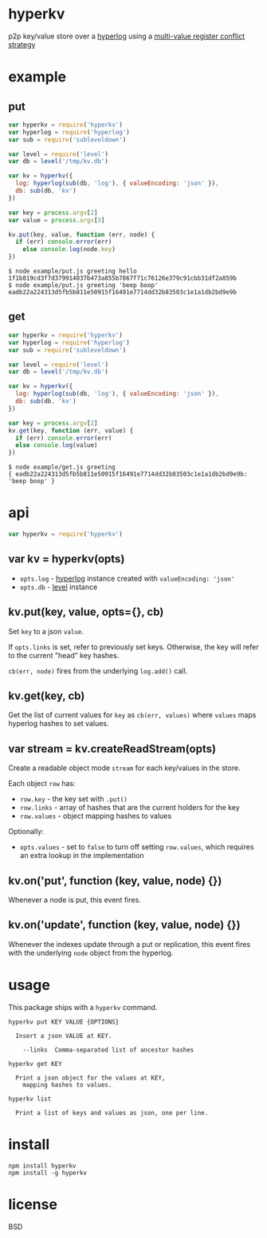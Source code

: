 # hyperkv

p2p key/value store over a [hyperlog][1]
using a [multi-value register conflict strategy][2]

[1]: https://npmjs.com/package/hyperlog
[2]: https://en.wikipedia.org/wiki/Conflict-free_replicated_data_type#Others

# example

## put

``` js
var hyperkv = require('hyperkv')
var hyperlog = require('hyperlog')
var sub = require('subleveldown')

var level = require('level')
var db = level('/tmp/kv.db')

var kv = hyperkv({
  log: hyperlog(sub(db, 'log'), { valueEncoding: 'json' }),
  db: sub(db, 'kv')
})

var key = process.argv[2]
var value = process.argv[3]

kv.put(key, value, function (err, node) {
  if (err) console.error(err)
	else console.log(node.key)
})
```

```
$ node example/put.js greeting hello
1f1b819cd3f7d379914037b473a855b7867f71c76126e379c91cbb31df2a859b
$ node example/put.js greeting 'beep boop'
eadb22a224313d5fb5b811e50915f16491e7714dd32b83503c1e1a1db2bd9e9b
```

## get

``` js
var hyperkv = require('hyperkv')
var hyperlog = require('hyperlog')
var sub = require('subleveldown')

var level = require('level')
var db = level('/tmp/kv.db')

var kv = hyperkv({
  log: hyperlog(sub(db, 'log'), { valueEncoding: 'json' }),
  db: sub(db, 'kv')
})

var key = process.argv[2]
kv.get(key, function (err, value) {
  if (err) console.error(err)
  else console.log(value)
})
```

```
$ node example/get.js greeting
{ eadb22a224313d5fb5b811e50915f16491e7714dd32b83503c1e1a1db2bd9e9b: 'beep boop' } 
```

# api

``` js
var hyperkv = require('hyperkv')
```

## var kv = hyperkv(opts)

* `opts.log` - [hyperlog](https://npmjs.org/package/hyperlog) instance created
with `valueEncoding: 'json'`
* `opts.db` - [level](https://npmjs.com/package/level) instance

## kv.put(key, value, opts={}, cb)

Set `key` to a json `value`.

If `opts.links` is set, refer to previously set keys. Otherwise, the key will
refer to the current "head" key hashes.

`cb(err, node)` fires from the underlying `log.add()` call.

## kv.get(key, cb)

Get the list of current values for `key` as `cb(err, values)` where `values`
maps hyperlog hashes to set values.

## var stream = kv.createReadStream(opts)

Create a readable object mode `stream` for each key/values in the store.

Each object `row` has:

* `row.key` - the key set with `.put()`
* `row.links` - array of hashes that are the current holders for the key
* `row.values` - object mapping hashes to values

Optionally:

* `opts.values` - set to `false` to turn off setting `row.values`, which
requires an extra lookup in the implementation

## kv.on('put', function (key, value, node) {})

Whenever a node is put, this event fires.

## kv.on('update', function (key, value, node) {})

Whenever the indexes update through a put or replication, this event fires with
the underlying `node` object from the hyperlog.

# usage

This package ships with a `hyperkv` command.

```
hyperkv put KEY VALUE {OPTIONS}

  Insert a json VALUE at KEY.

	--links  Comma-separated list of ancestor hashes

hyperkv get KEY

  Print a json object for the values at KEY,
	mapping hashes to values.

hyperkv list

  Print a list of keys and values as json, one per line.

```

# install

```
npm install hyperkv
npm install -g hyperkv
```

# license

BSD

